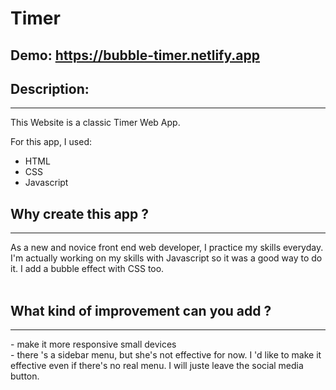 # Timer
##  Demo: https://bubble-timer.netlify.app

## Description:
<hr>
This Website is a classic Timer Web App.

For this app, I used:
- HTML
- CSS
- Javascript

## Why create this app ?
<hr>
As a new and novice front end web developer, I practice my skills everyday.
I'm actually working on my skills with Javascript so it was a good way to do it.
I add a bubble effect with CSS too. 
<br>
<br>

## What kind of improvement can you add ?
<hr>
- make it more responsive small devices<br>
- there 's a sidebar menu, but she's not effective for now. I 'd like to make it effective even if there's no real menu. I will juste leave the social media button.
